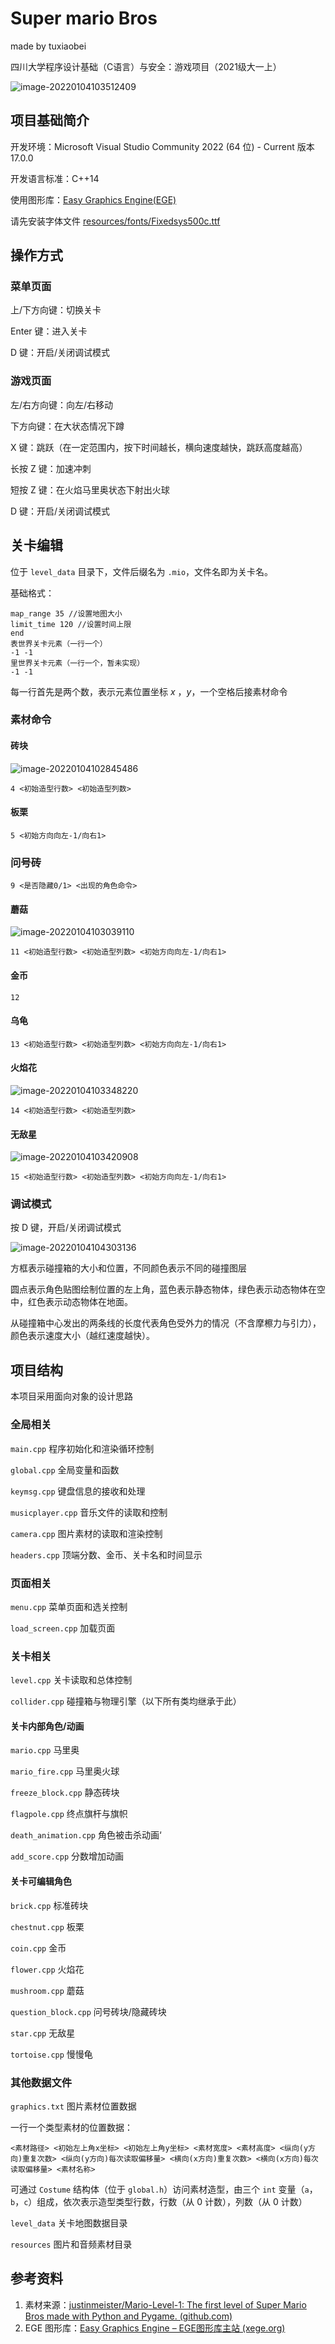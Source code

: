 

# Super mario Bros

made by tuxiaobei

四川大学程序设计基础（C语言）与安全：游戏项目（2021级大一上）

![image-20220104103512409](readme.assets/image-20220104103512409.png)

## 项目基础简介

开发环境：Microsoft Visual Studio Community 2022 (64 位) - Current 版本 17.0.0

开发语言标准：C++14

使用图形库：[Easy Graphics Engine(EGE)](https://xege.org/)

请先安装字体文件 [resources/fonts/Fixedsys500c.ttf](https://gitee.com/tuxiaobei/mario/raw/master/resources/fonts/Fixedsys500c.ttf)

## 操作方式

### 菜单页面

上/下方向键：切换关卡

Enter 键：进入关卡

D 键：开启/关闭调试模式

### 游戏页面

左/右方向键：向左/右移动

下方向键：在大状态情况下蹲

X 键：跳跃（在一定范围内，按下时间越长，横向速度越快，跳跃高度越高）

长按 Z 键：加速冲刺

短按 Z 键：在火焰马里奥状态下射出火球

D 键：开启/关闭调试模式

## 关卡编辑

位于 `level_data` 目录下，文件后缀名为 `.mio`，文件名即为关卡名。

基础格式：

```
map_range 35 //设置地图大小
limit_time 120 //设置时间上限
end
表世界关卡元素（一行一个）
-1 -1
里世界关卡元素（一行一个，暂未实现）
-1 -1
```

每一行首先是两个数，表示元素位置坐标 $x$ ，$y$​，一个空格后接素材命令

### 素材命令

#### 砖块



![image-20220104102845486](readme.assets/image-20220104102845486.png)

```
4 <初始造型行数> <初始造型列数>
```

#### 板栗

```
5 <初始方向向左-1/向右1>
```

### 问号砖

```
9 <是否隐藏0/1> <出现的角色命令>
```

#### 蘑菇

![image-20220104103039110](readme.assets/image-20220104103039110.png)

```
11 <初始造型行数> <初始造型列数> <初始方向向左-1/向右1>
```

#### 金币

```
12
```

#### 乌龟

```
13 <初始造型行数> <初始造型列数> <初始方向向左-1/向右1>
```

#### 火焰花

![image-20220104103348220](readme.assets/image-20220104103348220.png)

```
14 <初始造型行数> <初始造型列数>
```

#### 无敌星

![image-20220104103420908](readme.assets/image-20220104103420908.png)

```
15 <初始造型行数> <初始造型列数> <初始方向向左-1/向右1>
```

### 调试模式

按 D 键，开启/关闭调试模式

![image-20220104104303136](readme.assets/image-20220104104303136.png)

方框表示碰撞箱的大小和位置，不同颜色表示不同的碰撞图层

圆点表示角色贴图绘制位置的左上角，蓝色表示静态物体，绿色表示动态物体在空中，红色表示动态物体在地面。

从碰撞箱中心发出的两条线的长度代表角色受外力的情况（不含摩檫力与引力），颜色表示速度大小（越红速度越快）。

## 项目结构

本项目采用面向对象的设计思路

### 全局相关

`main.cpp` 程序初始化和渲染循环控制

`global.cpp` 全局变量和函数

`keymsg.cpp` 键盘信息的接收和处理

`musicplayer.cpp` 音乐文件的读取和控制

`camera.cpp` 图片素材的读取和渲染控制

`headers.cpp` 顶端分数、金币、关卡名和时间显示

### 页面相关

`menu.cpp` 菜单页面和选关控制

`load_screen.cpp` 加载页面

### 关卡相关

`level.cpp` 关卡读取和总体控制

`collider.cpp` 碰撞箱与物理引擎（以下所有类均继承于此）

#### 关卡内部角色/动画

`mario.cpp` 马里奥

`mario_fire.cpp` 马里奥火球

`freeze_block.cpp` 静态砖块

`flagpole.cpp` 终点旗杆与旗帜

`death_animation.cpp` 角色被击杀动画‘

`add_score.cpp` 分数增加动画

#### 关卡可编辑角色

`brick.cpp` 标准砖块

`chestnut.cpp` 板栗

`coin.cpp` 金币

`flower.cpp` 火焰花

`mushroom.cpp` 蘑菇

`question_block.cpp` 问号砖块/隐藏砖块

`star.cpp` 无敌星

`tortoise.cpp` 慢慢龟

### 其他数据文件

`graphics.txt` 图片素材位置数据

一行一个类型素材的位置数据：

```
<素材路径> <初始左上角x坐标> <初始左上角y坐标> <素材宽度> <素材高度> <纵向(y方向)重复次数> <纵向(y方向)每次读取偏移量> <横向(x方向)重复次数> <横向(x方向)每次读取偏移量> <素材名称>
```

可通过 `Costume` 结构体（位于 `global.h`）访问素材造型，由三个 `int` 变量（`a`，`b`，`c`）组成，依次表示造型类型行数，行数（从 $0$ 计数），列数（从 $0$​​ 计数）

`level_data` 关卡地图数据目录

`resources` 图片和音频素材目录

## 参考资料

1. 素材来源：[justinmeister/Mario-Level-1: The first level of Super Mario Bros made with Python and Pygame. (github.com)](https://github.com/justinmeister/Mario-Level-1)
2. EGE 图形库：[Easy Graphics Engine – EGE图形库主站 (xege.org)](https://xege.org/)


